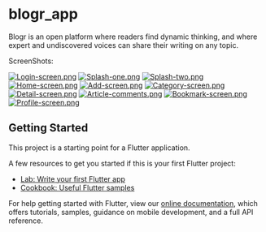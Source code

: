 # blogr_app

Blogr is an open platform where readers find dynamic thinking, and where expert and undiscovered voices can share their writing on any topic.


ScreenShots:

[![Login-screen.png](https://i.postimg.cc/Gtn8GY55/Login-screen.png)](https://postimg.cc/k6wgdV9Q)
[![Splash-one.png](https://i.postimg.cc/hjGWMPXb/Splash-one.png)](https://postimg.cc/f31rRsjJ)
[![Splash-two.png](https://i.postimg.cc/tRwQtbpW/Splash-two.png)](https://postimg.cc/XXfz4TZY)
[![Home-screen.png](https://i.postimg.cc/6QPJjxnk/Home-screen.png)](https://postimg.cc/CZbQ5tv7)
[![Add-screen.png](https://i.postimg.cc/65cPbNNM/Add-screen.png)](https://postimg.cc/vc1XDkTn)
[![Category-screen.png](https://i.postimg.cc/hG1QTMmQ/Category-screen.png)](https://postimg.cc/bGdvjx3q)
[![Detail-screen.png](https://i.postimg.cc/MK1BzWGY/Detail-screen.png)](https://postimg.cc/zVXvjYKL)
[![Article-comments.png](https://i.postimg.cc/4xBm3nRp/Article-comments.png)](https://postimg.cc/w1R6fqvB)
[![Bookmark-screen.png](https://i.postimg.cc/VsW1wp8C/Bookmark-screen.png)](https://postimg.cc/Jt0ScTtr)
[![Profile-screen.png](https://i.postimg.cc/d1Q6yhhv/Profile-screen.png)](https://postimg.cc/sB85FDP0)

## Getting Started

This project is a starting point for a Flutter application.

A few resources to get you started if this is your first Flutter project:

- [Lab: Write your first Flutter app](https://flutter.dev/docs/get-started/codelab)
- [Cookbook: Useful Flutter samples](https://flutter.dev/docs/cookbook)

For help getting started with Flutter, view our
[online documentation](https://flutter.dev/docs), which offers tutorials,
samples, guidance on mobile development, and a full API reference.
